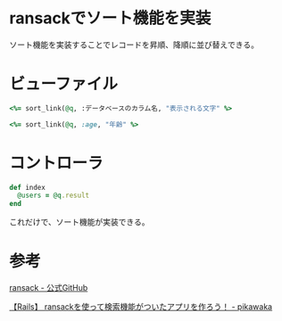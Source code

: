 # ransackでソート機能を実装

ソート機能を実装することでレコードを昇順、降順に並び替えできる。

# ビューファイル

```ruby
<%= sort_link(@q, :データベースのカラム名, "表示される文字" %>

<%= sort_link(@q, :age, "年齢" %>
```

# コントローラ

```ruby
def index
  @users = @q.result
end
```

これだけで、ソート機能が実装できる。

# 参考

[ransack - 公式GitHub](https://github.com/activerecord-hackery/ransack)

[【Rails】 ransackを使って検索機能がついたアプリを作ろう！ - pikawaka](https://pikawaka.com/rails/ransack#%E3%82%BD%E3%83%BC%E3%83%88%E6%A9%9F%E8%83%BD%E3%82%92%E5%AE%9F%E8%A3%85%E3%81%97%E3%82%88%E3%81%86)
